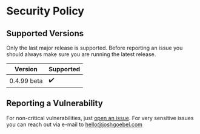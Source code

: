 # Security Policy

## Supported Versions

Only the last major release is supported.  Before reporting an issue you should always make sure you are running the latest release.

| Version | Supported          |
| ------- | ------------------ |
| 0.4.99 beta | :heavy_check_mark: |

## Reporting a Vulnerability

For non-critical vulnerabilities, just [open an issue](https://github.com/joshgoebel/keyszer/issues). 
For very sensitive issues you can reach out via e-mail to [hello@joshgoebel.com](mailto:hello@joshgoebel.com)

